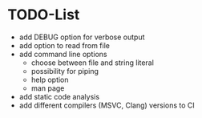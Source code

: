 # TODO-List

- add DEBUG option for verbose output
- add option to read from file
- add command line options
    - choose between file and string literal
    - possibility for piping
    - help option
    - man page
- add static code analysis
- add different compilers (MSVC, Clang) versions to CI